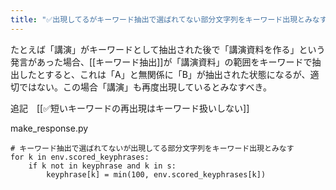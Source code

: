 ```yaml
---
title: "✅出現してるがキーワード抽出で選ばれてない部分文字列をキーワード出現とみなす"
---
```


たとえば「講演」がキーワードとして抽出された後で「講演資料を作る」という発言があった場合、[[キーワード抽出]]が「講演資料」の範囲をキーワードで抽出したとすると、これは「A」と無関係に「B」が抽出された状態になるが、適切ではない。この場合「講演」も再度出現しているとみなすべき。

追記　[[✅短いキーワードの再出現はキーワード扱いしない]]

make_response.py

```
# キーワード抽出で選ばれてないが出現してる部分文字列をキーワード出現とみなす
for k in env.scored_keyphrases:
    if k not in keyphrase and k in s:
        keyphrase[k] = min(100, env.scored_keyphrases[k])
```

